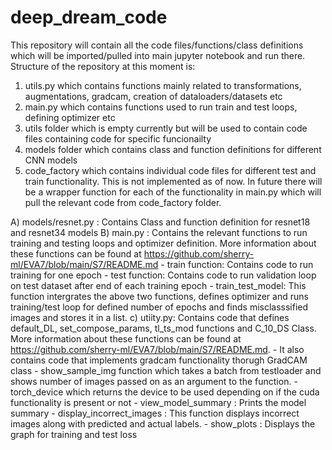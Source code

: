 # deep_dream_code
This repository will contain all the code files/functions/class definitions which will be imported/pulled into main jupyter notebook and run there.
Structure of the repository at this moment is:
  1) utils.py which contains functions mainly related to transformations, augmentations, gradcam, creation of dataloaders/datasets etc
  2) main.py which contains functions used to run train and test loops, defining optimizer etc
  3) utils folder which is empty currently but will be used to contain code files containing code for specific funcionailty 
  4) models folder which contains class and function definitions for different CNN models
  5) code_factory which contains individual code files for different test and train functionality. This is not implemented as of now. In future there will be a wrapper function for each of the functionality in main.py which will pull the relevant code from code_factory folder.

A) models/resnet.py : Contains Class and function definition for resnet18 and resnet34 models
B) main.py : Contains the relevant functions to run training and testing loops and optimizer definition. More information about these functions can be found at https://github.com/sherry-ml/EVA7/blob/main/S7/README.md 
    - train function: Contains code to run training for one epoch
    - test function: Contains code to run validation loop on test dataset after end of each training epoch
    - train_test_model: This function intergrates the above two functions, defines optimizer and runs training/test loop for defined number of epochs and finds misclasssified images and stores it in a list.
c) utiity.py: Contains code that defines default_DL, set_compose_params, tl_ts_mod  functions and C_10_DS Class. More information about these functions can be found at https://github.com/sherry-ml/EVA7/blob/main/S7/README.md. 
    - It also contains code that implements gradcam functionality thorugh GradCAM class
    - show_sample_img function which takes a batch from testloader and shows number of images passed on as an argument to the function.
    - torch_device which returns the device to be used depending on if the cuda functionality is present or not
    - view_model_summary : Prints the model summary 
    - display_incorrect_images : This function displays incorrect images along with predicted and actual labels.
    - show_plots : Displays the graph for training and test loss 
